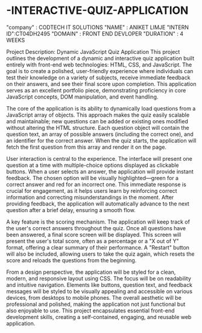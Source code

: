 # -INTERACTIVE-QUIZ-APPLICATION
"company" : CODTECH IT SOLUTIONS
"NAME" : ANIKET LIMJE
"INTERN ID":CT04DH2495
"DOMAIN" : FRONT END DEVLOPER
"DURATION" : 4 WEEKS

Project Description: Dynamic JavaScript Quiz Application
This project outlines the development of a dynamic and interactive quiz application built entirely with front-end web technologies: HTML, CSS, and JavaScript. The goal is to create a polished, user-friendly experience where individuals can test their knowledge on a variety of subjects, receive immediate feedback on their answers, and see their final score upon completion. This application serves as an excellent portfolio piece, demonstrating proficiency in core JavaScript concepts, DOM manipulation, and event handling.

The core of the application is its ability to dynamically load questions from a JavaScript array of objects. This approach makes the quiz easily scalable and maintainable; new questions can be added or existing ones modified without altering the HTML structure. Each question object will contain the question text, an array of possible answers (including the correct one), and an identifier for the correct answer. When the quiz starts, the application will fetch the first question from this array and render it on the page.

User interaction is central to the experience. The interface will present one question at a time with multiple-choice options displayed as clickable buttons. When a user selects an answer, the application will provide instant feedback. The chosen option will be visually highlighted—green for a correct answer and red for an incorrect one. This immediate response is crucial for engagement, as it helps users learn by reinforcing correct information and correcting misunderstandings in the moment. After providing feedback, the application will automatically advance to the next question after a brief delay, ensuring a smooth flow.

A key feature is the scoring mechanism. The application will keep track of the user's correct answers throughout the quiz. Once all questions have been answered, a final score screen will be displayed. This screen will present the user's total score, often as a percentage or a "X out of Y" format, offering a clear summary of their performance. A "Restart" button will also be included, allowing users to take the quiz again, which resets the score and reloads the questions from the beginning.

From a design perspective, the application will be styled for a clean, modern, and responsive layout using CSS. The focus will be on readability and intuitive navigation. Elements like buttons, question text, and feedback messages will be styled to be visually appealing and accessible on various devices, from desktops to mobile phones. The overall aesthetic will be professional and polished, making the application not just functional but also enjoyable to use. This project encapsulates essential front-end development skills, creating a self-contained, engaging, and reusable web application.

